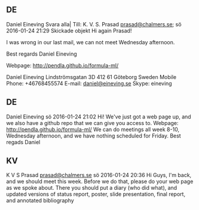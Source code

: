 ## DE
Daniel Eineving
 Svara alla|
Till:
K. V. S. Prasad <prasad@chalmers.se>; sö 2016-01-24 21:29
Skickade objekt
Hi again Prasad!

I was wrong in our last mail, we can not meet Wednesday afternoon.

Best regards
Daniel Eineving

Webpage: http://pendla.github.io/formula-ml/

Daniel Eineving
Lindströmsgatan 3D
412 61 Göteborg
Sweden
Mobile Phone: +46768455574
E-mail: daniel@eineving.se
Skype: eineving
## DE
Daniel Eineving
sö 2016-01-24 21:02
Hi! We've just got a web page up, and we also have a github repo that we can give you access to. Webpage: http://pendla.github.io/formula-ml/ We can do meetings all week 8-10, Wednesday afternoon, and we have nothing scheduled for Friday. Best regads Daniel
## KV
K V S Prasad <prasad@chalmers.se>
sö 2016-01-24 20:36
Hi Guys, I'm back, and we should meet this week. Before we do that, please do your web page as we spoke about. There you should put a diary (who did what), and updated versions of status report, poster, slide presentation, final report, and annotated bibliography
